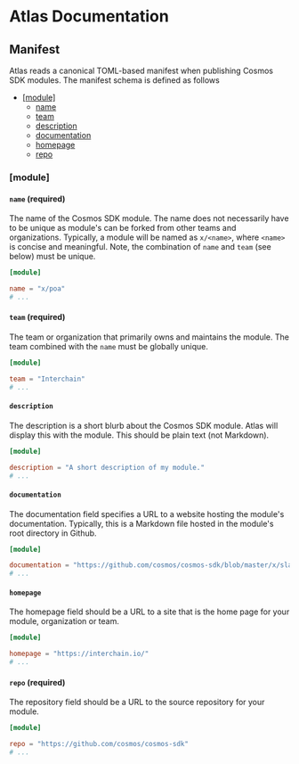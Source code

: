 # Atlas Documentation

## Manifest

Atlas reads a canonical TOML-based manifest when publishing Cosmos SDK modules.
The manifest schema is defined as follows

- [[module]](#module)
  - [name](#name-required)
  - [team](#team-required)
  - [description](#description)
  - [documentation](#documentation)
  - [homepage](#homepage)
  - [repo](#repo-required)

### [module]

#### `name` (required)

The name of the Cosmos SDK module. The name does not necessarily
have to be unique as module's can be forked from other teams and organizations.
Typically, a module will be named as `x/<name>`, where `<name>` is concise and
meaningful. Note, the combination of `name` and `team` (see below) must be unique.

```toml
[module]

name = "x/poa"
# ...
```

#### `team` (required)

The team or organization that primarily owns and maintains
the module. The team combined with the `name` must be globally unique.

```toml
[module]

team = "Interchain"
# ...
```

#### `description`

The description is a short blurb about the Cosmos SDK module. Atlas will display
this with the module. This should be plain text (not Markdown).

```toml
[module]

description = "A short description of my module."
# ...
```

#### `documentation`

The documentation field specifies a URL to a website hosting the module's documentation.
Typically, this is a Markdown file hosted in the module's root directory in Github.

```toml
[module]

documentation = "https://github.com/cosmos/cosmos-sdk/blob/master/x/slashing/readme.md"
# ...
```

#### `homepage`

The homepage field should be a URL to a site that is the home page for your module,
organization or team.

```toml
[module]

homepage = "https://interchain.io/"
# ...
```

#### `repo` (required)

The repository field should be a URL to the source repository for your module.

```toml
[module]

repo = "https://github.com/cosmos/cosmos-sdk"
# ...
```

<!-- 
	// one-to-one relationships
		BugTracker BugTracker `json:"bug_tracker" yaml:"bug_tracker" gorm:"foreignKey:module_id"`

		// many-to-many relationships
		Keywords []Keyword `gorm:"many2many:module_keywords" json:"keywords" yaml:"keywords"`
		Authors  []User    `gorm:"many2many:module_authors" json:"authors" yaml:"authors"`
		Owners   []User    `gorm:"many2many:module_owners" json:"owners" yaml:"owners"`

		// one-to-many relationships
		Version  ModuleVersion   `gorm:"-" json:"-" yaml:"-"` // current version in manifest
		Versions []ModuleVersion `gorm:"foreignKey:module_id" json:"versions" yaml:"versions"` -->
